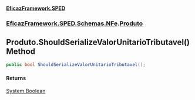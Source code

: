 #### [EficazFramework.SPED](EficazFrameworkSPED.md 'EficazFramework SPED')
### [EficazFramework.SPED.Schemas.NFe](EficazFramework.SPED.Schemas.NFe.md 'EficazFramework.SPED.Schemas.NFe').[Produto](EficazFramework.SPED.Schemas.NFe/Produto.md 'EficazFramework.SPED.Schemas.NFe.Produto')

## Produto.ShouldSerializeValorUnitarioTributavel() Method

```csharp
public bool ShouldSerializeValorUnitarioTributavel();
```

#### Returns
[System.Boolean](https://docs.microsoft.com/en-us/dotnet/api/System.Boolean 'System.Boolean')